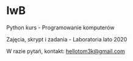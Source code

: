 # IwB
Python kurs - Programowanie komputerów 

Zajęcia, skrypt i zadania - Laboratoria lato 2020

W razie pytań, kontakt: hellotom3k@gmail.com
